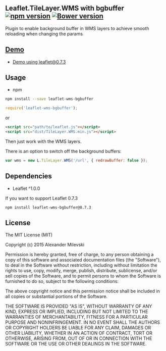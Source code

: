 ## Leaflet.TileLayer.WMS with bgbuffer [![npm version](https://badge.fury.io/js/leaflet-wms-bgbuffer.svg)](http://badge.fury.io/js/leaflet-wms-bgbuffer) [![Bower version](https://badge.fury.io/bo/leaflet-wms-bgbuffer.svg)](http://badge.fury.io/bo/leaflet-wms-bgbuffer)

Plugin to enable background buffer in WMS layers to achieve smooth reloading
when changing the params

## [Demo](http://w8r.github.io/leaflet-wms-bgbuffer/example/)
* [Demo using leaflet@0.7.3](http://w8r.github.io/leaflet-wms-bgbuffer/example/0.7.3.html)

## Usage

* npm

```bash
npm install --save leaflet-wms-bgbuffer
```

```js
require('leaflet-wms-bgbuffer');
```

or

```html
<script src="path/to/leaflet.js"></script>
<script src="dist/TileLayer.WMS.min.js"></script>
```

Then just work with the WMS layers.

There is an option to switch off the background buffers:

```js
var wms = new L.TileLayer.WMS('/url', { redrawBuffer: false });
```

## Dependencies

* Leaflet ^1.0.0

If you want to support Leaflet 0.7.3
```shell
npm install leaflet-wms-bgbuffer@0.7.3
```

## License

The MIT License (MIT)

Copyright (c) 2015 Alexander Milevski

Permission is hereby granted, free of charge, to any person obtaining a copy of this software and associated documentation files (the "Software"), to deal in the Software without restriction, including without limitation the rights to use, copy, modify, merge, publish, distribute, sublicense, and/or sell copies of the Software, and to permit persons to whom the Software is furnished to do so, subject to the following conditions:

The above copyright notice and this permission notice shall be included in all copies or substantial portions of the Software.

THE SOFTWARE IS PROVIDED "AS IS", WITHOUT WARRANTY OF ANY KIND, EXPRESS OR IMPLIED, INCLUDING BUT NOT LIMITED TO THE WARRANTIES OF MERCHANTABILITY, FITNESS FOR A PARTICULAR PURPOSE AND NONINFRINGEMENT. IN NO EVENT SHALL THE AUTHORS OR COPYRIGHT HOLDERS BE LIABLE FOR ANY CLAIM, DAMAGES OR OTHER LIABILITY, WHETHER IN AN ACTION OF CONTRACT, TORT OR OTHERWISE, ARISING FROM, OUT OF OR IN CONNECTION WITH THE SOFTWARE OR THE USE OR OTHER DEALINGS IN THE SOFTWARE.

